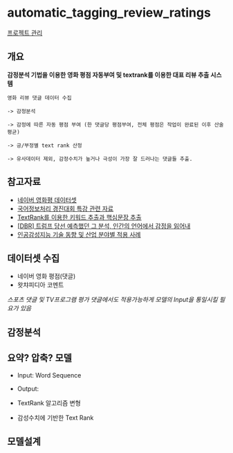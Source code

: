 # automatic_tagging_review_ratings

[프로젝트 관리](https://www.notion.so/d3dd2b21bfe4465cab1896f147dd6428?v=3ea1b2204e8145edbc9f90b67b7681d1)

## 개요

**감정분석 기법을 이용한 영화 평점 자동부여 및 textrank를 이용한 대표 리뷰 추출 시스템**
  
    영화 리뷰 댓글 데이터 수집
  
    -> 감정분석
    
    -> 감정에 따른 자동 평점 부여 (한 댓글당 평점부여, 전체 평점은 작업이 완료된 이후 산술평균)
    
    -> 긍/부정별 text rank 산정
    
    -> 유사데이터 제외, 감정수치가 높거나 극성이 가장 잘 드러나는 댓글들 추출.

## 참고자료
- [네이버 영화평 데이터셋](https://github.com/e9t/nsmc)
- [국어정보처리 경진대회 특강 관련 자료](https://cafe.naver.com/nlpk/319)
- [TextRank를 이용한 키워드 추출과 핵심문장 추출](https://lovit.github.io/nlp/2019/04/30/textrank/)
- [\[DBR\] 트럼프 당선 예측했던 그 분석, 인간의 언어에서 감정을 읽어내](https://dbr.donga.com/article/view/1101/article_no/8892/ac/a_view)
- [인공감성지능 기술 동향 및 산업 분야별 적용 사례](http://www.itfind.or.kr/publication/regular/weeklytrend/weekly/view.do?boardParam1=7893&boardParam2=7893)

## 데이터셋 수집
- 네이버 영화 평점(댓글)
- 왓챠피디아 코멘트

*스포츠 댓글 및 TV프로그램 평가 댓글에서도 적용가능하게 모델의 Input을 통일시킬 필요가 있음*

## 감정분석


## 요약? 압축? 모델
- Input: Word Sequence
- Output: 

- TextRank 알고리즘 변형
- 감성수치에 기반한 Text Rank

## 모델설계
